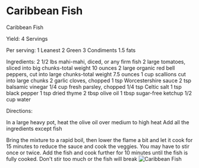 # Caribbean Fish

Caribbean Fish

Yield:
4 Servings

Per serving:
1 Leanest
2 Green
3 Condiments
1.5 fats

Ingredients:
2 1/2 lbs mahi-mahi, diced, or any firm fish
2 large tomatoes, sliced into big chunks-total weight 10 ounces
2 large organic red bell peppers, cut into large chunks-total weight
7.5 ounces
1 cup scallions cut into large chunks
2 garlic cloves, chopped
1 tsp Worcestershire sauce
2 tsp balsamic vinegar
1/4 cup fresh parsley, chopped
1/4 tsp Celtic salt
1 tsp black pepper
1 tsp dried thyme
2 tbsp olive oil
1 tbsp sugar-free ketchup
1/2 cup water

Directions:

In a large heavy pot, heat the olive oil over medium to high heat
Add all the ingredients except fish

Bring the mixture to a rapid boil, then lower the flame a bit and let it cook for 15 minutes to reduce the sauce and cook the veggies.
You may have to stir once or twice. Add the fish and cook further for 10 minutes until the fish is fully cooked. Don't stir too much or the fish will break
![Caribbean Fish](/images/Caribbean%20Fish.png)

